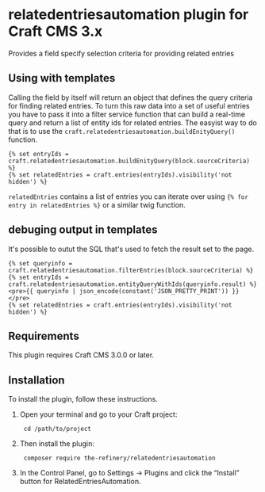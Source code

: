 # relatedentriesautomation plugin for Craft CMS 3.x

Provides a field specify selection criteria for providing related entries

## Using with templates
Calling the field by itself will return an object that defines the query criteria for finding related entries. To turn this raw data into a set of useful entries you have to pass it into a filter service function that can build a real-time query and return a list of entity ids for related entries. The easyist way to do that is to use the `craft.relatedentriesautomation.buildEnityQuery()` function.

```twig
{% set entryIds = craft.relatedentriesautomation.buildEnityQuery(block.sourceCriteria) %}
{% set relatedEntries = craft.entries(entryIds).visibility('not  hidden') %}
```
`relatedEntries` contains a list of entries you can iterate over using `{% for entry in relatedEntries %}` or a similar twig function.

## debuging output in templates
It's possible to outut the SQL that's used to fetch the result set to the page.

```twig
{% set queryinfo = craft.relatedentriesautomation.filterEntries(block.sourceCriteria) %}
{% set entryIds = craft.relatedentriesautomation.entityQueryWithIds(queryinfo.result) %}
<pre>{{ queryinfo | json_encode(constant('JSON_PRETTY_PRINT')) }}</pre>
{% set relatedEntries = craft.entries(entryIds).visibility('not  hidden') %}
```

## Requirements

This plugin requires Craft CMS 3.0.0 or later.

## Installation

To install the plugin, follow these instructions.

1. Open your terminal and go to your Craft project:

        cd /path/to/project

2. Then install the plugin:

		composer require the-refinery/relatedentriesautomation

3. In the Control Panel, go to Settings → Plugins and click the “Install” button for RelatedEntriesAutomation.
